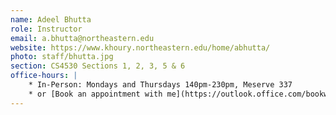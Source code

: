 ```yaml
---
name: Adeel Bhutta 
role: Instructor
email: a.bhutta@northeastern.edu
website: https://www.khoury.northeastern.edu/home/abhutta/
photo: staff/bhutta.jpg
section: CS4530 Sections 1, 2, 3, 5 & 6 
office-hours: |
    * In-Person: Mondays and Thursdays 140pm-230pm, Meserve 337
    * or [Book an appointment with me](https://outlook.office.com/bookwithme/user/34fcfde0e578470ca0179b2a55fedd15@northeastern.edu/meetingtype/SVRwCe7HMUGxuT6WGxi68g2?anonymous&ep=mLinkFromTile) for a Virtual meeting
---
```


